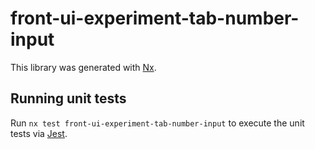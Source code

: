 # front-ui-experiment-tab-number-input

This library was generated with [Nx](https://nx.dev).

## Running unit tests

Run `nx test front-ui-experiment-tab-number-input` to execute the unit tests via [Jest](https://jestjs.io).
